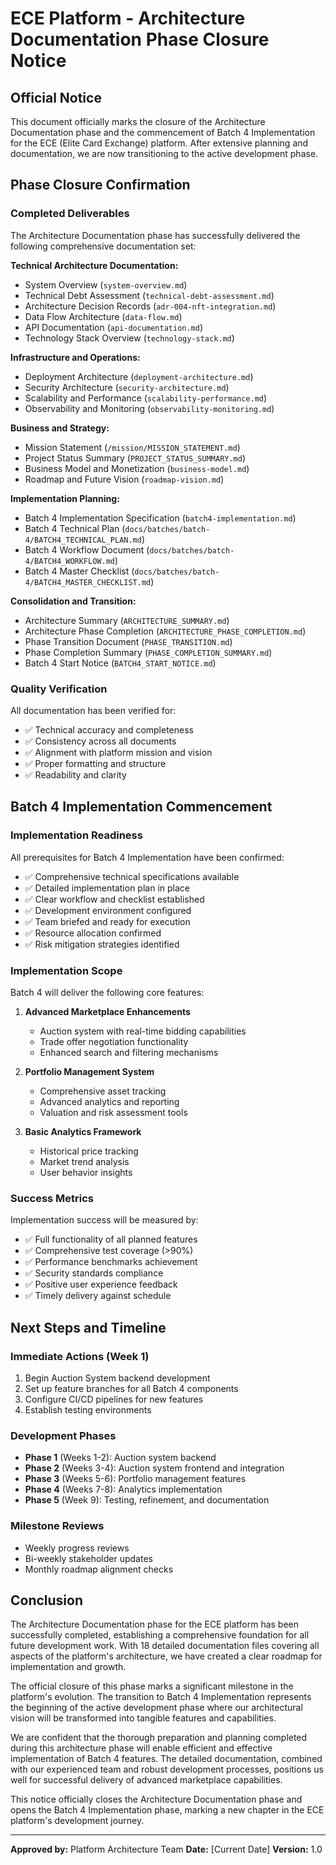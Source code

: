 # ECE Platform - Architecture Documentation Phase Closure Notice

## Official Notice

This document officially marks the closure of the Architecture Documentation phase and the commencement of Batch 4 Implementation for the ECE (Elite Card Exchange) platform. After extensive planning and documentation, we are now transitioning to the active development phase.

## Phase Closure Confirmation

### Completed Deliverables

The Architecture Documentation phase has successfully delivered the following comprehensive documentation set:

**Technical Architecture Documentation:**
- System Overview (`system-overview.md`)
- Technical Debt Assessment (`technical-debt-assessment.md`)
- Architecture Decision Records (`adr-004-nft-integration.md`)
- Data Flow Architecture (`data-flow.md`)
- API Documentation (`api-documentation.md`)
- Technology Stack Overview (`technology-stack.md`)

**Infrastructure and Operations:**
- Deployment Architecture (`deployment-architecture.md`)
- Security Architecture (`security-architecture.md`)
- Scalability and Performance (`scalability-performance.md`)
- Observability and Monitoring (`observability-monitoring.md`)

**Business and Strategy:**
- Mission Statement (`/mission/MISSION_STATEMENT.md`)
- Project Status Summary (`PROJECT_STATUS_SUMMARY.md`)
- Business Model and Monetization (`business-model.md`)
- Roadmap and Future Vision (`roadmap-vision.md`)

**Implementation Planning:**
- Batch 4 Implementation Specification (`batch4-implementation.md`)
- Batch 4 Technical Plan (`docs/batches/batch-4/BATCH4_TECHNICAL_PLAN.md`)
- Batch 4 Workflow Document (`docs/batches/batch-4/BATCH4_WORKFLOW.md`)
- Batch 4 Master Checklist (`docs/batches/batch-4/BATCH4_MASTER_CHECKLIST.md`)

**Consolidation and Transition:**
- Architecture Summary (`ARCHITECTURE_SUMMARY.md`)
- Architecture Phase Completion (`ARCHITECTURE_PHASE_COMPLETION.md`)
- Phase Transition Document (`PHASE_TRANSITION.md`)
- Phase Completion Summary (`PHASE_COMPLETION_SUMMARY.md`)
- Batch 4 Start Notice (`BATCH4_START_NOTICE.md`)

### Quality Verification

All documentation has been verified for:
- ✅ Technical accuracy and completeness
- ✅ Consistency across all documents
- ✅ Alignment with platform mission and vision
- ✅ Proper formatting and structure
- ✅ Readability and clarity

## Batch 4 Implementation Commencement

### Implementation Readiness

All prerequisites for Batch 4 Implementation have been confirmed:

- ✅ Comprehensive technical specifications available
- ✅ Detailed implementation plan in place
- ✅ Clear workflow and checklist established
- ✅ Development environment configured
- ✅ Team briefed and ready for execution
- ✅ Resource allocation confirmed
- ✅ Risk mitigation strategies identified

### Implementation Scope

Batch 4 will deliver the following core features:

1. **Advanced Marketplace Enhancements**
   - Auction system with real-time bidding capabilities
   - Trade offer negotiation functionality
   - Enhanced search and filtering mechanisms

2. **Portfolio Management System**
   - Comprehensive asset tracking
   - Advanced analytics and reporting
   - Valuation and risk assessment tools

3. **Basic Analytics Framework**
   - Historical price tracking
   - Market trend analysis
   - User behavior insights

### Success Metrics

Implementation success will be measured by:
- ✅ Full functionality of all planned features
- ✅ Comprehensive test coverage (>90%)
- ✅ Performance benchmarks achievement
- ✅ Security standards compliance
- ✅ Positive user experience feedback
- ✅ Timely delivery against schedule

## Next Steps and Timeline

### Immediate Actions (Week 1)
1. Begin Auction System backend development
2. Set up feature branches for all Batch 4 components
3. Configure CI/CD pipelines for new features
4. Establish testing environments

### Development Phases
- **Phase 1** (Weeks 1-2): Auction system backend
- **Phase 2** (Weeks 3-4): Auction system frontend and integration
- **Phase 3** (Weeks 5-6): Portfolio management features
- **Phase 4** (Weeks 7-8): Analytics implementation
- **Phase 5** (Week 9): Testing, refinement, and documentation

### Milestone Reviews
- Weekly progress reviews
- Bi-weekly stakeholder updates
- Monthly roadmap alignment checks

## Conclusion

The Architecture Documentation phase for the ECE platform has been successfully completed, establishing a comprehensive foundation for all future development work. With 18 detailed documentation files covering all aspects of the platform's architecture, we have created a clear roadmap for implementation and growth.

The official closure of this phase marks a significant milestone in the platform's evolution. The transition to Batch 4 Implementation represents the beginning of the active development phase where our architectural vision will be transformed into tangible features and capabilities.

We are confident that the thorough preparation and planning completed during this architecture phase will enable efficient and effective implementation of Batch 4 features. The detailed documentation, combined with our experienced team and robust development processes, positions us well for successful delivery of advanced marketplace capabilities.

This notice officially closes the Architecture Documentation phase and opens the Batch 4 Implementation phase, marking a new chapter in the ECE platform's development journey.

---

**Approved by:** Platform Architecture Team
**Date:** [Current Date]
**Version:** 1.0
